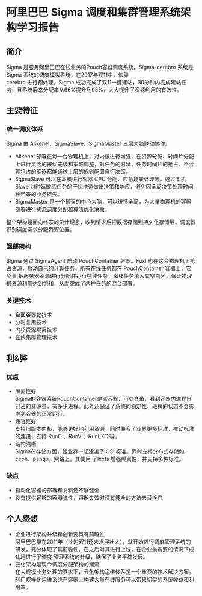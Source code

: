 # 阿里巴巴 Sigma 调度和集群管理系统架构学习报告
## 简介
Sigma 是服务阿里巴巴在线业务的Pouch容器调度系统。Sigma-cerebro 系统是 Sigma 系统的调度模拟系统，在2017年双11中，依靠  
cerebro 进行预处理，Sigma 成功完成了双11一键建站，30分钟内完成建站任务，且系统静态分配率从66%提升到95%，大大提升了资源利用的有效性。
## 主要特征
### 统一调度体系
Sigma 由 Alikenel、SigmaSlave、SigmaMaster 三层大脑联动协作。  
* Alikenel 部署在每一台物理机上，对内核进行增强，在资源分配、时间片分配上进行灵活的按优先级和策略调整，对任务的时延，任务时间片的抢占、不合理抢占的驱逐都能通过上层的规则配置自行决策。
* SigmaSlave 可以在本机进行容器 CPU 分配、应急场景处理等。通过本机 Slave 对时延敏感任务的干扰快速做出决策和响应，避免因全局决策处理时间长带来的业务损失。
* SigmaMaster 是一个最强的中心大脑，可以统揽全局，为大量物理机的容器部署进行资源调度分配和算法优化决策。

整个架构是面向终态的设计理念，收到请求后把数据存储到持久化存储层，调度器识别调度需求分配资源位置。

### 混部架构
Sigma 通过 SigmaAgent 启动 PouchContainer 容器。Fuxi 也在这台物理机上抢占资源，启动自己的计算任务。所有在线任务都在 PouchContainer 容器上，它负责
把服务器资源进行分配并运行在线任务，离线任务填入其空白区，保证物理机资源利用达到饱和，从而完成了两种任务的混合部署。

### 关键技术
* 全面容器化技术
* 分时复用技术
* 内核资源隔离技术
* 在线集群管理技术

## 利&弊
### 优点
* 隔离性好  
Sigma的容器系统PouchContainer是富容器，可以登录，看到容器内进程自己占的资源量，有多少进程。此外还保证了系统的稳定性，进程的状态不会影响到容器的正常运行。
* 兼容性好  
支持旧版本内核，能够更好地利用资源。同时兼容了业界更多标准，推动标准的建设，支持 RunC 、RunV 、RunLXC 等。
* 结构清晰  
Sigma在存储方面，跟业界一起建设了 CSI 标准。同时支持分布式存储如 ceph、pangu。网络上，其使用 了lxcfs 增强隔离性，并支持多种标准。

### 缺点
* 自动化容器的部署和复制还不够健全
* 没有提供足够的容器弹性，容器失效时没有健全的方法去替换它

## 个人感想
* 企业进行架构升级和创新要具有前瞻性  
阿里巴巴早在2011年（此时双11还未发展壮大），就开始进行调度管理系统的研发，充分体现了其前瞻性。在之后对其进行上线，在企业最需要的情况下成功地进行了调度
管理系统的升级，确保了业务平稳发展。
* 云化架构是现今调度分配架构的潮流  
在大规模业务处理的要求下，云化架构运维体系是一个重要的技术解决方案。利用规模化运维系统在容器上构建大量在线服务可以带来切实的系统收益和利用率。
